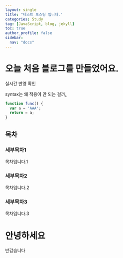 ```yaml
---
layout: single
title: "테스트 포스팅 입니다."
categories: Study
tag: [JavaScript, blog, jekyll]
toc: true
author_profile: false
sidebar:
  nav: "docs"
---
```


# 오늘 처음 블로그를 만들었어요.

실시간 반영 확인

syntax는 왜 적용이 안 되는 걸까,,

```JavaScript
function func() {
  var a = 'AAA';
  return = a;
}
```

## 목차

### 세부목차1

목차입니다.1

### 세부목차2

목차입니다.2

### 세부목차3

목차입니다.3

# 안녕하세요

반갑습니다
